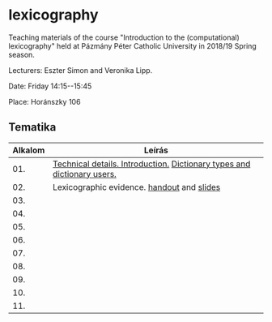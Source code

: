 # lexicography
Teaching materials of the course "Introduction to the (computational) lexicography" held at Pázmány Péter Catholic University in 2018/19 Spring season. 

Lecturers: Eszter Simon and Veronika Lipp. 

Date: Friday 14:15--15:45

Place: Horánszky 106

## Tematika

| Alkalom | Leírás |
|---------|--------|
| 01. | [Technical details. Introduction.](Lexicography_1.pdf) [Dictionary types and dictionary users.](ppt-hez_1.docx) |
| 02. |  Lexicographic evidence. [handout](lexico_handout_2019_02_22.pdf) and [slides](lexi_ea_2019_02_22.pdf)|
| 03. |  |
| 04. |  |
| 05. |  |
| 06. |  |
| 07. |  |
| 08. |  |
| 09. |  |
| 10. |  |
| 11. |  |
